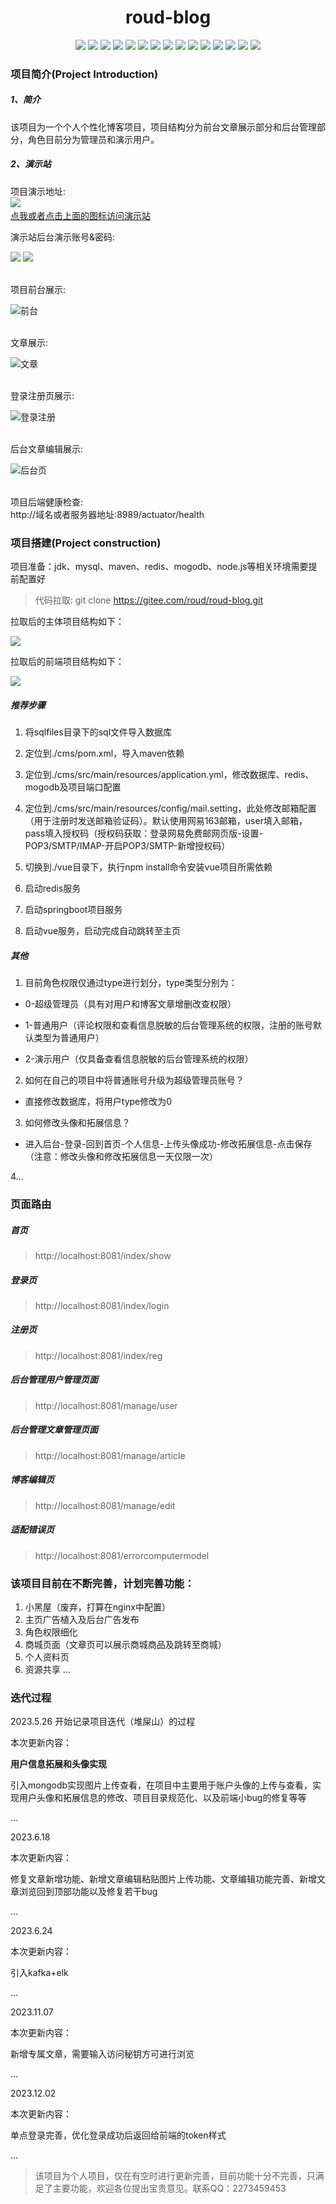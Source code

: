<h1 align="center">roud-blog</h1>
<p align="center">
<a href=""><img src="https://img.shields.io/badge/Author-roud-violet"></a>
<a href=""><img src="https://img.shields.io/badge/Version-1.0.1-orange.svg"></a>
<a href=""><img src="https://img.shields.io/badge/License-Apache--2.0-blue"></a>
<a href=""><img src="https://img.shields.io/badge/Jdk-1.8-9cf.svg"></a>
<a href=""><img src="https://img.shields.io/badge/SpringBoot-2.3.RELEASE-blue.svg"></a>
<a href=""><img src="https://img.shields.io/badge/Vue-2.0+-green.svg"></a>
<a href=""><img src="https://img.shields.io/badge/Maven-3.6+-yellow.svg"></a>
<a href=""><img src="https://img.shields.io/badge/Redis-inactive.svg"></a>
<a href=""><img src="https://img.shields.io/badge/Java--jwt-succes.svg"></a>
<a href=""><img src="https://img.shields.io/badge/ElementUI--plus-green.svg"></a>
<a href=""><img src="https://img.shields.io/badge/MybatisPlus-red.svg"></a>
<a href=""><img src="https://img.shields.io/badge/V--MD--Editor-ff69b4.svg"></a>
<a href=""><img src="https://img.shields.io/badge/Mogodb-green.svg"></a>
<a href=""><img src="https://img.shields.io/badge/Actuator-FFCC33.svg"></a>
<a href=""><img src="https://img.shields.io/badge/Druid-FFCC33.svg"></a>
</p>

### 项目简介(Project Introduction)
##### 1、简介
该项目为一个个人个性化博客项目，项目结构分为前台文章展示部分和后台管理部分，角色目前分为管理员和演示用户。</br>
##### 2、演示站
项目演示地址: </br><a href="http://124.71.130.54/"><img src="https://img.shields.io/badge/roud--blog-1.0-greed.svg"></a> &nbsp; &nbsp; &nbsp;</br>
<a href="http://124.71.130.54/">点我或者点击上面的图标访问演示站</a></br>

演示站后台演示账号&密码:</br>
<p><a href="http://124.71.130.54/index/login"><img src="https://img.shields.io/badge/账号-demo@roud.top-greed.svg"></a>&nbsp;<a href="http://8.134.71.114:8081/index/login"><img src="https://img.shields.io/badge/密码-Demo123456-red.svg"></a></p></br>
项目前台展示:</br>
<p><img src="http://roud.top/img/20230506004212.png" alt="前台"></p></br>
文章展示:</br>
<p><img src="http://roud.top/img/20230506091055.png" alt="文章"></p></br>
登录注册页展示:</br>
<p><img src="http://roud.top/img/20230506090505.png" alt="登录注册"></p></br>
后台文章编辑展示:</br>
<p><img src="http://roud.top/img/20230506005056.png" alt="后台页"></p></br>
项目后端健康检查:</br>
http://域名或者服务器地址:8989/actuator/health

### 项目搭建(Project construction)
<p>项目准备：jdk、mysql、maven、redis、mogodb、node.js等相关环境需要提前配置好</p>

>代码拉取: git clone https://gitee.com/roud/roud-blog.git

<p>拉取后的主体项目结构如下：</p>
<p><img src="http://roud.top/img/20230506092641.png"></p>
<p>拉取后的前端项目结构如下：</p>
<p><img src="http://roud.top/img/20230506094725.png"></p>

##### 推荐步骤
1. <p>将sqlfiles目录下的sql文件导入数据库</p>
1. <p>定位到./cms/pom.xml，导入maven依赖</p>
1. <p>定位到./cms/src/main/resources/application.yml，修改数据库、redis、mogodb及项目端口配置</p>
1. <p>定位到./cms/src/main/resources/config/mail.setting，此处修改邮箱配置（用于注册时发送邮箱验证码）。默认使用网易163邮箱，user填入邮箱，pass填入授权码（授权码获取：登录网易免费邮网页版-设置-POP3/SMTP/IMAP-开启POP3/SMTP-新增授权码）</p>
1. <p>切换到./vue目录下，执行npm install命令安装vue项目所需依赖</p>
1. <p>启动redis服务</p>
1. <p>启动springboot项目服务</p>
1. <p>启动vue服务，启动完成自动跳转至主页</p>

##### 其他
1. <p>目前角色权限仅通过type进行划分，type类型分别为：</p>
 - <p>0-超级管理员（具有对用户和博客文章增删改查权限）</p>
 - <p>1-普通用户（评论权限和查看信息脱敏的后台管理系统的权限，注册的账号默认类型为普通用户）</p>
 - <p>2-演示用户（仅具备查看信息脱敏的后台管理系统的权限）</p>
 
2. <p>如何在自己的项目中将普通账号升级为超级管理员账号？</p>
 - <p>直接修改数据库，将用户type修改为0</p>

3. <p>如何修改头像和拓展信息？</p>
- <p>进入后台-登录-回到首页-个人信息-上传头像成功-修改拓展信息-点击保存（注意：修改头像和修改拓展信息一天仅限一次）</p>
4...

### 页面路由
##### 首页
>http://localhost:8081/index/show

##### 登录页
>http://localhost:8081/index/login

##### 注册页
>http://localhost:8081/index/reg

##### 后台管理用户管理页面
>http://localhost:8081/manage/user

##### 后台管理文章管理页面
>http://localhost:8081/manage/article

##### 博客编辑页
>http://localhost:8081/manage/edit

##### 适配错误页
>http://localhost:8081/errorcomputermodel


### 该项目目前在不断完善，计划完善功能：
1. 小黑屋（废弃，打算在nginx中配置）
2. 主页广告植入及后台广告发布
3. 角色权限细化
4. 商城页面（文章页可以展示商城商品及跳转至商城）
5. 个人资料页
6. 资源共享
...

### 迭代过程
<p>2023.5.26 开始记录项目迭代（堆屎山）的过程</p>
<p>本次更新内容：</p>
<p><strong>用户信息拓展和头像实现</strong></p>
<p>引入mongodb实现图片上传查看，在项目中主要用于账户头像的上传与查看，实现用户头像和拓展信息的修改、项目目录规范化、以及前端小bug的修复等等</p>
<p>…</p>

<p>2023.6.18</p>
<p>本次更新内容：</p>
<p>修复文章新增功能、新增文章编辑粘贴图片上传功能、文章编辑功能完善、新增文章浏览回到顶部功能以及修复若干bug</p>
<p>…</p>

<p>2023.6.24</p>
<p>本次更新内容：</p>
<p>引入kafka+elk</p>
<p>…</p>

<p>2023.11.07</p>
<p>本次更新内容：</p>
<p>新增专属文章，需要输入访问秘钥方可进行浏览</p>
<p>…</p>

<p>2023.12.02</p>
<p>本次更新内容：</p>
<p>单点登录完善，优化登录成功后返回给前端的token样式</p>
<p>…</p>


>该项目为个人项目，仅在有空时进行更新完善，目前功能十分不完善，只满足了主要功能，欢迎各位提出宝贵意见。联系QQ：2273459453